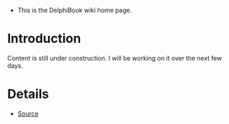   * This is the DelphiBook wiki home page.

# Introduction #

Content is still under construction. I will be working on it over the next few days.


# Details #

  * [Source](Source.md)